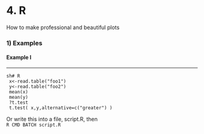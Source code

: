 # 4. R

How to make professional and beautiful plots

### 1\) Examples

#### Example I

---

```
sh# R
 x<-read.table("foo1")
 y<-read.table("foo2") 
 mean(x) 
 mean(y) 
 ?t.test 
 t.test( x,y,alternative=c("greater") )
```

Or write this into a file, script.R, then   
`R CMD BATCH script.R`


